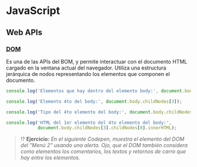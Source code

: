 # JavaScript
## Web APIs

### <abbr title="Document Object Model">DOM</abbr>

Es una de las APIs del BOM, y permite interactuar con el documento HTML cargado en la ventana actual del navegador. Utiliza una estructura jerárquica de nodos representando los elementos que componen el documento.

```js
console.log('Elementos que hay dentro del elemento body:', document.body.childNodes);

console.log('Elemento 4to del body:', document.body.childNodes[3]);

console.log('Tipo del 4to elemento del body:', document.body.childNodes[3].nodeName);

console.log('HTML del 1er elemento del 4to elemento del body:', 
            document.body.childNodes[3].childNodes[0].innerHTML);
```

> ⁉️ **Ejercicio:** _En el siguiente Codepen, muestra el elemento del DOM del "Menú 2" usando una alerta. Ojo, que el DOM también considera como elementos los comentarios, los textos y retornos de carro que hay entre los elementos._

<div class="codepen" data-prefill data-height="350" data-theme-id="light" data-default-tab="js,html" data-editable="true" style="opacity:0">
  <pre data-lang="html">&lt;body>
&lt;header>&lt;h1>Cabecera&lt;/h1>&lt;/header>
&lt;nav>
  &lt;ul>
    &lt;li>&lt;a href="#">Menú 1&lt;/a>&lt;/li>
    &lt;!-- Muestra el hijo de este elemento de abajo --> 
    &lt;li>&lt;a href="#">Menú 2&lt;/a>&lt;/li>
  &lt;/ul>
&lt;/nav>
&lt;footer>&lt;p>Pie de página&lt;/p>&lt;/footer>
&lt;body></pre>
  <pre data-lang="js">// Usa un alert para mostrar el HTML del elemento
</pre></div>
